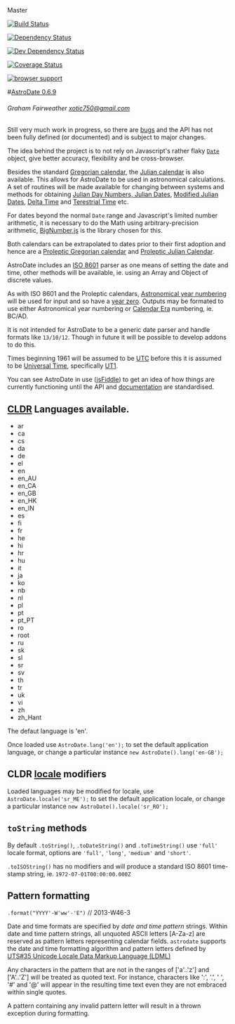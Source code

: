 Master

[![Build Status](https://travis-ci.org/Xotic750/astrodate.png?branch=master)](https://travis-ci.org/Xotic750/astrodate  "Build Status on Travis CI")

[![Dependency Status](https://david-dm.org/Xotic750/astrodate.png)](https://david-dm.org/Xotic750/astrodate#info=dependencies&view=table "Dependency Status on David")

[![Dev Dependency Status](https://david-dm.org/Xotic750/astrodate/dev-status.png)](https://david-dm.org/Xotic750/astrodate#info=devDependencies&view=table "Dev Dependency Status on David")

[![Coverage Status](https://coveralls.io/repos/Xotic750/astrodate/badge.png?branch=master)](https://coveralls.io/r/Xotic750/astrodate?branch=master "Coverage status on Coveralls")

[![browser support](https://ci.testling.com/Xotic750/astrodate.png)](https://ci.testling.com/Xotic750/astrodate 'Browser support on Testling CI')

#[AstroDate 0.6.9](http://xotic750.github.io/astrodate/)
###### Graham Fairweather <xotic750@gmail.com>

Still very much work in progress, so there are [bugs](https://github.com/Xotic750/astrodate/issues "Issues") and the API has not been fully defined (or documented) and is subject to major changes.

The idea behind the project is to not rely on Javascript's rather flaky [```Date```](https://developer.mozilla.org/en-US/docs/Web/JavaScript/Reference/Global_Objects/Date  "Date Object reference") object, give better accuracy, flexibility and be cross-browser.

Besides the standard [Gregorian calendar](http://en.wikipedia.org/wiki/Gregorian_calendar "Wikipedia"), the [Julian calendar](http://en.wikipedia.org/wiki/Julian_calendar "Wikipedia") is also available. This allows for AstroDate to be used in astronomical calculations.
A set of routines will be made available for changing between systems and methods for obtaining [Julian Day Numbers, Julian Dates](http://en.wikipedia.org/wiki/Julian_day "Wikipedia"), [Modified Julian Dates](http://en.wikipedia.org/wiki/Julian_day#Variants  "Wikipedia"),
[Delta Time](http://en.wikipedia.org/wiki/%CE%94T "Wikipedia") and [Terestrial Time](http://en.wikipedia.org/wiki/Terrestrial_Time "Wikipedia") etc.

For dates beyond the normal ```Date``` range and Javascript's limited number arithmetic, it is necessary to do the Math using arbitrary-precision arithmetic,
[BigNumber.js](https://github.com/MikeMcl/bignumber.js "BigNumber homepage. (A JavaScript library for arbitrary-precision decimal and non-decimal arithmetic.)") is the library chosen for this.

Both calendars can be extrapolated to dates prior to their first adoption and hence are a [Proleptic Gregorian calendar](http://en.wikipedia.org/wiki/Proleptic_Gregorian_calendar "Wikipedia") and [Proleptic Julian Calendar](http://en.wikipedia.org/wiki/Proleptic_Julian_calendar "Wikipedia").

AstroDate includes an [ISO 8601](http://en.wikipedia.org/wiki/ISO_8601 "Wikipedia") parser as one means of setting the date and time, other methods will be available, ie. using an Array and Object of discrete values.

As with ISO 8601 and the Proleptic calendars, [Astronomical year numbering](http://en.wikipedia.org/wiki/Astronomical_year_numbering "Wikipedia") will be used for input and so have a [year zero](http://en.wikipedia.org/wiki/0_%28year%29 "Wikipedia").
Outputs may be formated to use either Astronomical year numbering or [Calendar Era](http://en.wikipedia.org/wiki/Calendar_era "Wikipedia") numbering, ie. BC/AD.

It is not intended for AstroDate to be a generic date parser and handle formats like ```13/10/12```. Though in future it will be possible to develop addons to do this.

Times beginning 1961 will be assumed to be [UTC](http://en.wikipedia.org/wiki/Coordinated_Universal_Time "Wikipedia") before this it is assumed to be [Universal Time](http://en.wikipedia.org/wiki/Universal_Time "Wikipedia"), specifically [UT1](http://en.wikipedia.org/wiki/UT1#Versions "Wikipedia").

You can see AstroDate in use ([jsFiddle](http://jsfiddle.net/Xotic750/RBnMb/ "jsFiddle page with some workings as examples.")) to get an idea of how things are currently functioning until the API and [documentation](http://xotic750.github.io/astrodate/ "AstroDate API documentation") are standardised.

## [CLDR](http://cldr.unicode.org/ "Unicode CLDR Project") Languages available.

* ar
* ca
* cs
* da
* de
* el
* en
* en_AU
* en_CA
* en_GB
* en_HK
* en_IN
* es
* fi
* fr
* he
* hi
* hr
* hu
* it
* ja
* ko
* nb
* nl
* pl
* pt
* pt_PT
* ro
* root
* ru
* sk
* sl
* sr
* sv
* th
* tr
* uk
* vi
* zh
* zh_Hant

The defaut language is 'en'.

Once loaded use ```AstroDate.lang('en');``` to set the default application language, or change a particular instance ```new AstroDate().lang('en-GB');```

## CLDR [locale](http://www.unicode.org/reports/tr35/#Locale "What is a locale?") modifiers

Loaded languages may be modified for locale, use ```AstroDate.locale('sr_ME');``` to set the default application locale, or change a particular instance ```new AstroDate().locale('sr_RO');```

## ```toString``` methods

By default ```.toString()```, ```.toDateString()``` and ```.toTimeString()``` use ```'full'``` locale format, options are ```'full'```, ```'long'```, ```'medium'``` and ```'short'```.

```.toISOString()``` has no modifiers and will produce a standard ISO 8601 time-stamp string, ie. ```1972-07-01T00:00:00.000Z ```

## Pattern formatting

```.format("YYYY'-W'ww'-'E")``` // 2013-W46-3

Date and time formats are specified by <em>date and time pattern</em> strings. Within date and time pattern strings, all unquoted ASCII letters [A-Za-z] are reserved as pattern letters representing calendar fields.
```astrodate``` supports the date and time formatting algorithm and pattern letters defined by [UTS#35 Unicode Locale Data Markup Language (LDML)](http://www.unicode.org/reports/tr35/ "Unicode Technical Standard #35")

Any characters in the pattern that are not in the ranges of ['a'..'z'] and ['A'..'Z'] will be treated as quoted text.
For instance, characters like ':', '.', ' ', '#' and '@' will appear in the resulting time text even they are not embraced within single quotes.

A pattern containing any invalid pattern letter will result in a thrown exception during formatting.

